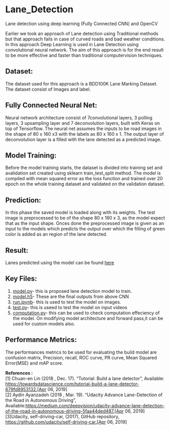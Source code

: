# Lane_Detection
Lane detection using deep learning (Fully Connected CNN) and OpenCV

Earlier we took an approach of Lane detection using Traditional methods but that approach fails in case of curved roads and bad weather conditions. 
In this approach Deep Learning is used in Lane Detection using convolutional neural network.
The aim of this approach is for the end result to be more effective and faster than traditional computervision techniques.

## Dataset:
The dataset used for this approach is a BDD100K Lane Marking Dataset. The dataset consist of Images and label.

## Fully Connected Neural Net:
Neural network architecture consist of  7convolutional layers, 3 polling layers, 3 upsampling layer and 7 deconvolution layers, built with Keras
on top of Tensorflow. The neural net assumes the inputs to be road images in the shape of 80 x 160 x3 with the labels as 80 x 160 x 1. The output layer of deconvolution layer is a filled with the lane detected as a predicted image.

## Model Training:
 Before the model training starts, the dataset is divided into training set and avalidation set created using sklearn train_test_split method. The model is compiled with mean squared error as the loss function and trained over 20 epoch on the whole training dataset and validated on the validation dataset.

## Prediction:
In this phase the saved model is loaded along with its weights. The test image is preprocessed to be of the shape 80 x 160 x 3, as the model expect that as the input shape. Onces done the preprocessed image is given as an input to the models which predicts the output over which the filling of green color is added as an region of the lane detected.

## Result:
Lanes predicted using the model can be found [here](https://drive.google.com/drive/folders/1GLXM979Mzc7ynV-o_FGpnAXeukUacPMv?usp=drive_link)

## Key Files:
1. [model.py](https://github.com/WebWizard104/IITISoC-23-IVR1-LaneDetection-using-LimitedComputationPower/blob/Feature/Lane_detection_using_DL/Lane_detection_CNN_model/model.py)- this is proposed lane detection model to train.
2. [model.h5](https://github.com/WebWizard104/IITISoC-23-IVR1-LaneDetection-using-LimitedComputationPower/blob/Feature/Lane_detection_using_DL/Lane_detection_CNN_model/model.h5)- These are the final outputs from above CNN
3. [run.ipynb](https://github.com/WebWizard104/IITISoC-23-IVR1-LaneDetection-using-LimitedComputationPower/blob/Feature/Lane_detection_using_DL/Lane_detection_CNN_model/run.ipynb)- this is used to test the model on images.
4. [test.py](https://github.com/WebWizard104/IITISoC-23-IVR1-LaneDetection-using-LimitedComputationPower/blob/Feature/Lane_detection_using_DL/Lane_detection_CNN_model/test.py)- this is useed to test the model on input videos
5. [computation.py](https://github.com/WebWizard104/IITISoC-23-IVR1-LaneDetection-using-LimitedComputationPower/blob/Feature/Lane_detection_using_DL/Lane_detection_CNN_model/computation.py)- this can be used to check computation effeciency of the model. On modifying model architecture and forward pass,it can be used for custom models also.

## Performance Metrics:
The performances metrics to be used for evaluating the build model are confusion matrix, Precision, recall, ROC curve, PR curve, Mean Squared Error(MSE) and mAP score.



**References :**\
[1] Chuan-en Lin (2018 , Dec. 17). “Tutorial: Build a lane detector”, Available: https://towardsdatascience.com/tutorial-build-a-lane-detector-679fd8953132.[Apr 06, 2019]\
[2] Aydin Ayanzadeh (2018 , Mar. 19). “Udacity Advance Lane-Detection of the Road in Autonomous Driving”, Available:https://medium.com/deepvision/udacity-advance-lane-detection-of-the-road-in-autonomous-driving-5faa44ded487.[Apr 06, 2019]\
[3]Udacity, self-driving-car, (2017), GitHub repository, https://github.com/udacity/self-driving-car.[Apr 06, 2019]
